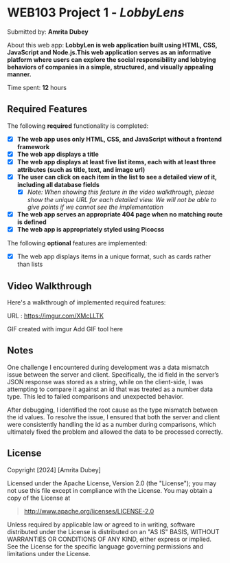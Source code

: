 # WEB103 Project 1 - *LobbyLens*

Submitted by: **Amrita Dubey**

About this web app: **LobbyLen is web application built using HTML, CSS, JavaScript and Node.js.This web application serves as an informative platform where users can explore the social responsibility and lobbying behaviors of companies in a simple, structured, and visually appealing manner.**

Time spent: **12** hours

## Required Features

The following **required** functionality is completed:

<!-- Make sure to check off completed functionality below -->
- [x] **The web app uses only HTML, CSS, and JavaScript without a frontend framework**
- [x] **The web app displays a title**
- [x] **The web app displays at least five list items, each with at least three attributes (such as title, text, and image url)**
- [x] **The user can click on each item in the list to see a detailed view of it, including all database fields**
  - [x] *Note: When showing this feature in the video walkthrough, please show the unique URL for each detailed view. We will not be able to give points if we cannot see the implementation* 
- [x] **The web app serves an appropriate 404 page when no matching route is defined**
- [x] **The web app is appropriately styled using Picocss**

The following **optional** features are implemented:

- [x] The web app displays items in a unique format, such as cards rather than lists

## Video Walkthrough

Here's a walkthrough of implemented required features:

URL :  https://imgur.com/XMcLLTK


<!-- Replace this with whatever GIF tool you used! -->
GIF created with imgur  Add GIF tool here

## Notes

One challenge I encountered during development was a data mismatch issue between the server and client. Specifically, the id field in the server’s JSON response was stored as a string, while on the client-side, I was attempting to compare it against an id that was treated as a number data type. This led to failed comparisons and unexpected behavior.

After debugging, I identified the root cause as the type mismatch between the id values. To resolve the issue, I ensured that both the server and client were consistently handling the id as a number during comparisons, which ultimately fixed the problem and allowed the data to be processed correctly.

## License

Copyright [2024] [Amrita Dubey]

Licensed under the Apache License, Version 2.0 (the "License"); you may not use this file except in compliance with the License. You may obtain a copy of the License at

> http://www.apache.org/licenses/LICENSE-2.0

Unless required by applicable law or agreed to in writing, software distributed under the License is distributed on an "AS IS" BASIS, WITHOUT WARRANTIES OR CONDITIONS OF ANY KIND, either express or implied. See the License for the specific language governing permissions and limitations under the License.
